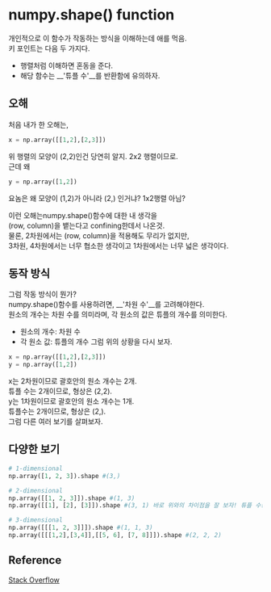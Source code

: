 # numpy.shape() function
개인적으로 이 함수가 작동하는 방식을 이해하는데 애를 먹음.  
키 포인트는 다음 두 가지다.  
- 행렬처럼 이해하면 혼동을 준다.  
- 해당 함수는 __'튜플 수'__를 반환함에 유의하자.  

## 오해
처음 내가 한 오해는, 
```python
x = np.array([[1,2],[2,3]])
```
위 행렬의 모양이 (2,2)인건 당연히 알지.  2x2 행렬이므로.  
근데 왜 
```python
y = np.array([1,2])
```
요놈은 왜 모양이 (1,2)가 아니라 (2,) 인거냐? 1x2행렬 아님?   

이런 오해는numpy.shape()함수에 대한 내 생각을  
(row, column)을 뱉는다고 confining한데서 나온것.  
물론, 2차원에서는 (row, column)을 적용해도 무리가 없지만,  
3차원, 4차원에서는 너무 협소한 생각이고 1차원에서는 너무 넓은 생각이다. 

## 동작 방식
그럼 작동 방식이 뭔가?  
numpy.shape()함수를 사용하려면, __'차원 수'__를 고려해야한다.  
원소의 개수는 차원 수를 의미라며, 각 원소의 값은 튜플의 개수를 의미한다.  
- 원소의 개수: 차원 수
- 각 원소 값: 튜플의 개수
그럼 위의 상황을 다시 보자.  

```python
x = np.array([[1,2],[2,3]])
y = np.array([1,2])
```
x는 2차원이므로 괄호안의 원소 개수는 2개.  
튜플 수는 2개이므로, 형상은 (2,2).   
y는 1차원이므로 괄호안의 원소 개수는 1개.   
튜플수는 2개이므로, 형상은 (2,).  
그럼 다른 여러 보기를 살펴보자.  

## 다양한 보기 
```python
# 1-dimensional
np.array([1, 2, 3]).shape #(3,)

# 2-dimensional
np.array([[1, 2, 3]]).shape #(1, 3)
np.array([[1], [2], [3]]).shape #(3, 1) 바로 위와의 차이점을 잘 보자! 튜플 수!!

# 3-dimensional
np.array([[[1, 2, 3]]]).shape #(1, 1, 3)
np.array([[[1,2],[3,4]],[[5, 6], [7, 8]]]).shape #(2, 2, 2)
```
## Reference
[Stack Overflow](https://stackoverflow.com/questions/63245509/understanding-the-shape-of-a-numpy-array, "my_question")
